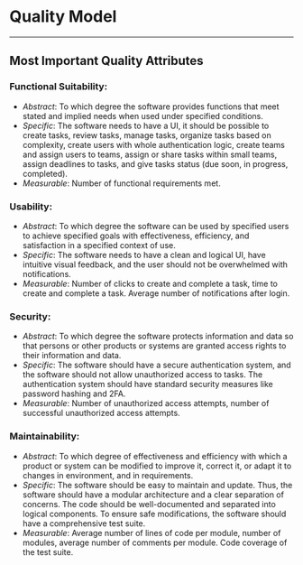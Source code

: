 # Quality Model

---

## Most Important Quality Attributes

### **Functional Suitability**:

- *Abstract*: To which degree the software provides functions that meet stated and implied needs when used under
  specified conditions.
- *Specific*: The software needs to have a UI, it should be possible to create tasks, review tasks, manage tasks,
  organize tasks based on complexity, create users with whole authentication logic, create teams and assign users to
  teams, assign or share tasks within small teams, assign deadlines to tasks, and give tasks status (due soon, in
  progress, completed).
- *Measurable*: Number of functional requirements met.

### **Usability**:

- *Abstract*: To which degree the software can be used by specified users to achieve specified goals with effectiveness,
  efficiency, and satisfaction in a specified context of use.
- *Specific*: The software needs to have a clean and logical UI, have intuitive visual feedback, and the user should not
  be overwhelmed with notifications.
- *Measurable*: Number of clicks to create and complete a task, time to create and complete a task. Average number of
  notifications after login.

### **Security**:

- *Abstract*: To which degree the software protects information and data so that persons or other products or systems
  are granted access rights to their information and data.
- *Specific*: The software should have a secure authentication system, and the software should not allow unauthorized
  access to tasks. The authentication system should have standard security measures like password hashing and 2FA.
- *Measurable*: Number of unauthorized access attempts, number of successful unauthorized access attempts.

### **Maintainability**:

- *Abstract*: To which degree of effectiveness and efficiency with which a product or system can be modified to improve
  it, correct it, or adapt it to changes in environment, and in requirements.
- *Specific*: The software should be easy to maintain and update. Thus, the software should have a modular architecture
  and a clear separation of concerns. The code should be well-documented and separated into logical components. To
  ensure safe modifications, the software should have a comprehensive test suite.
- *Measurable*: Average number of lines of code per module, number of modules, average number of comments per module.
  Code coverage of the test suite.
